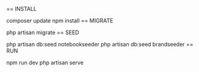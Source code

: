 == INSTALL

composer update
npm install
== MIGRATE

php artisan migrate
== SEED

php artisan db:seed notebookseeder
php artisan db:seed brandseeder
== RUN

npm run dev
php artisan serve
